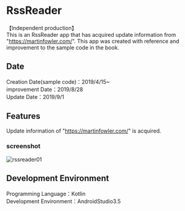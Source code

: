 # RssReader
【Independent production】  
This is an RssReader app that has acquired update information from "https://martinfowler.com/".
This app was created with reference and improvement to the sample code in the book.  

## Date
Creation Date(sample code)：2019/4/15~  
improvement Date：2019/8/28  
Update Date：2019/9/1  

## Features
Update information of "https://martinfowler.com/" is acquired.

### screenshot
![rssreader01](https://github.com/shichi18/imagestore/blob/master/rssreader/rssreader01.png)

## Development Environment
Programming Language：Kotlin  
Development Environment：AndroidStudio3.5
